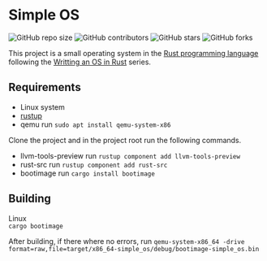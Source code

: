 
# Simple OS

![GitHub repo size](https://img.shields.io/github/repo-size/CMIW/Simple-OS)
![GitHub contributors](https://img.shields.io/github/contributors/CMIW/Simple-OS)
![GitHub stars](https://img.shields.io/github/stars/CMIW/Simple-OS?style=social)
![GitHub forks](https://img.shields.io/github/forks/CMIW/Simple-OS?style=social)

This project is a small operating system in the [Rust programming language](https://www.rust-lang.org/) following the [Writting an OS in Rust](https://os.phil-opp.com/) series.

## Requirements
- Linux system
- [rustup](https://rustup.rs/)
- qemu run ```sudo apt install qemu-system-x86```

Clone the project and in the project root run the following commands.<br>

- llvm-tools-preview run ```rustup component add llvm-tools-preview```
- rust-src run ```rustup component add rust-src```
- bootimage run ```cargo install bootimage```

## Building
Linux<br>
```cargo bootimage```

After building, if there where no errors, run ```qemu-system-x86_64 -drive format=raw,file=target/x86_64-simple_os/debug/bootimage-simple_os.bin```
